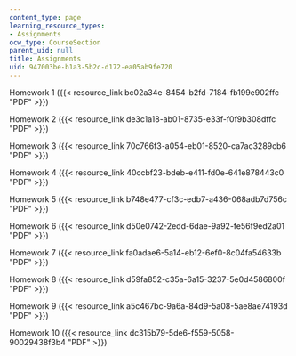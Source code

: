 ```yaml
---
content_type: page
learning_resource_types:
- Assignments
ocw_type: CourseSection
parent_uid: null
title: Assignments
uid: 947003be-b1a3-5b2c-d172-ea05ab9fe720
---
```


Homework 1 ({{< resource_link bc02a34e-8454-b2fd-7184-fb199e902ffc "PDF" >}})

Homework 2 ({{< resource_link de3c1a18-ab01-8735-e33f-f0f9b308dffc "PDF" >}})

Homework 3 ({{< resource_link 70c766f3-a054-eb01-8520-ca7ac3289cb6 "PDF" >}})

Homework 4 ({{< resource_link 40ccbf23-bdeb-e411-fd0e-641e878443c0 "PDF" >}})

Homework 5 ({{< resource_link b748e477-cf3c-edb7-a436-068adb7d756c "PDF" >}})

Homework 6 ({{< resource_link d50e0742-2edd-6dae-9a92-fe56f9ed2a01 "PDF" >}})

Homework 7 ({{< resource_link fa0adae6-5a14-eb12-6ef0-8c04fa54633b "PDF" >}})

Homework 8 ({{< resource_link d59fa852-c35a-6a15-3237-5e0d4586800f "PDF" >}})

Homework 9 ({{< resource_link a5c467bc-9a6a-84d9-5a08-5ae8ae74193d "PDF" >}})

Homework 10 ({{< resource_link dc315b79-5de6-f559-5058-90029438f3b4 "PDF" >}})